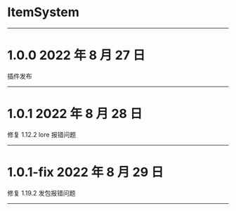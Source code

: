 # ItemSystem

---

# 1.0.0 2022 年 8 月 27 日

插件发布

---

# 1.0.1 2022 年 8 月 28 日

修复 1.12.2 lore 报错问题

---

# 1.0.1-fix 2022 年 8 月 29 日

修复 1.19.2 发包报错问题

---
